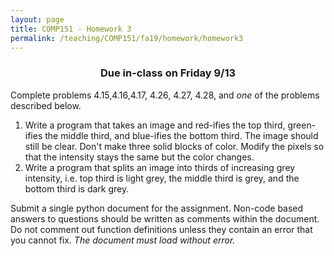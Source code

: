 ```yaml
---
layout: page
title: COMP151 - Homework 3
permalink: /teaching/COMP151/fa19/homework/homework3
---
```


<h3 align="center">
 Due in-class on Friday 9/13
</h3>

Complete problems 4.15,4.16,4.17, 4.26, 4.27, 4.28, and *one* of the problems described below.
1. Write a program that takes an image and red-ifies the top third, green-ifies the middle third, and blue-ifies the bottom third. The image should still be clear. Don't make three solid blocks of color. Modify the pixels so that the intensity stays the same but the color changes.  
2. Write a program that splits an image into thirds of increasing grey intensity, i.e. top third is light grey, the middle third is grey, and the bottom third is dark grey.

Submit a single python document for the assignment. Non-code based answers to questions should be written as comments within the document. Do not comment out function definitions unless they contain an error that you cannot fix. *The document must load without error.*
